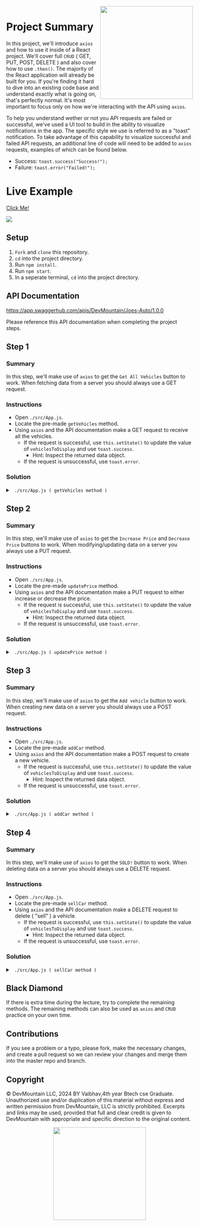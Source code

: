 <img src="https://s3.amazonaws.com/devmountain/readme-logo.png" width="250" align="right">

# Project Summary

In this project, we'll introduce `axios` and how to use it inside of a React project. We'll cover full `CRUD` ( GET, PUT, POST, DELETE ) and also cover how to use `.then()`. The majority of the React application will already be built for you. If you're finding it hard to dive into an existing code base and understand exactly what is going on, that's perfectly normal. It's most important to focus only on how we're interacting with the API using `axios`.

To help you understand wether or not you API requests are failed or successful, we've used a UI tool to build in the ability to visualize notifications in the app. The specific style we use is referred to as a "toast" notification. To take advantage of this capability to visualize successful and failed API requests, an additional line of code will need to be added to `axios` requests, examples of which can be found below.

* Success: `toast.success("Success!");`
* Failure: `toast.error("Failed!");`

# Live Example

<a href="https://devmountain.github.io/react-3-mini/">Click Me!</a>

<img src="https://github.com/DevMountain/react-3-mini/blob/solution/assets/1.png" />

## Setup

1.  `Fork` and `clone` this repository.
2.  `cd` into the project directory.
3.  Run `npm install`.
4.  Run `npm start`.
5.  In a seperate terminal, `cd` into the project directory.

## API Documentation

https://app.swaggerhub.com/apis/DevMountain/Joes-Auto/1.0.0

Please reference this API documentation when completing the project steps.

## Step 1

### Summary

In this step, we'll make use of `axios` to get the `Get All Vehicles` button to work. When fetching data from a server you should always use a GET request.

### Instructions

* Open `./src/App.js`.
* Locate the pre-made `getVehicles` method.
* Using `axios` and the API documentation make a GET request to receive all the vehicles.
  * If the request is successful, use `this.setState()` to update the value of `vehiclesToDisplay` and use `toast.success`.
    * Hint: Inspect the returned data object.
  * If the request is unsuccessful, use `toast.error`.

### Solution

<details>

<summary> <code> ./src/App.js ( getVehicles method ) </code> </summary>

```js
getVehicles() {
  axios.get('https://joes-autos.herokuapp.com/api/vehicles').then( results => {
    toast.success("Successfully got Vehicles.");
    this.setState({ 'vehiclesToDisplay': results.data });
  }).catch( () => toast.error("Failed at fetching Vehicles") );
}
```

</details>

## Step 2

### Summary

In this step, we'll make use of `axios` to get the `Increase Price` and `Decrease Price` buttons to work. When modifying/updating data on a server you always use a PUT request.

### Instructions

* Open `./src/App.js`.
* Locate the pre-made `updatePrice` method.
* Using `axios` and the API documentation make a PUT request to either increase or decrease the price.
  * If the request is successful, use `this.setState()` to update the value of `vehiclesToDisplay` and use `toast.success`.
    * Hint: Inspect the returned data object.
  * If the request is unsuccessful, use `toast.error`.

### Solution

<details>

<summary> <code> ./src/App.js ( updatePrice method ) </code> </summary>

```js
updatePrice( priceChange, id ) {
  axios.put(`https://joes-autos.herokuapp.com/api/vehicles/${ id }/${ priceChange }`).then( results => {
    toast.success("Successfully updated price.");
    this.setState({ 'vehiclesToDisplay': results.data.vehicles });
  }).catch( () => toast.error("Failed at updating price") );
}
```

</details>

## Step 3

### Summary

In this step, we'll make use of `axios` to get the `Add vehicle` button to work. When creating new data on a server you should always use a POST request.

### Instructions

* Open `./src/App.js`.
* Locate the pre-made `addCar` method.
* Using `axios` and the API documentation make a POST request to create a new vehicle.
  * If the request is successful, use `this.setState()` to update the value of `vehiclesToDisplay` and use `toast.success`.
    * Hint: Inspect the returned data object.
  * If the request is unsuccessful, use `toast.error`.

### Solution

<details>

<summary> <code> ./src/App.js ( addCar method ) </code> </summary>

```js
addCar() {
  let newCar = {
    make: this.make.value,
    model: this.model.value,
    color: this.color.value,
    year: this.year.value,
    price: this.price.value
  };

  axios.post('https://joes-autos.herokuapp.com/api/vehicles', newCar).then( results => {
    toast.success("Successfully added vehicle.");
    this.setState({ vehiclesToDisplay: results.data.vehicles });
  }).catch( () => toast.error('Failed at adding new vehicle.') );
}
```

</details>

## Step 4

### Summary

In this step, we'll make use of `axios` to get the `SOLD!` button to work. When deleting data on a server you should always use a DELETE request.

### Instructions

* Open `./src/App.js`.
* Locate the pre-made `sellCar` method.
* Using `axios` and the API documentation make a DELETE request to delete ( "sell" ) a vehicle.
  * If the request is successful, use `this.setState()` to update the value of `vehiclesToDisplay` and use `toast.success`.
    * Hint: Inspect the returned data object.
  * If the request is unsuccessful, use `toast.error`.

### Solution

<details>

<summary> <code> ./src/App.js ( sellCar method ) </code> </summary>

```js
sellCar( id ) {
  axios.delete(`https://joes-autos.herokuapp.com/api/vehicles/${ id }`).then( results => {
    toast.success("Successfully sold car.");
    this.setState({ 'vehiclesToDisplay': results.data.vehicles });
  }).catch( () => toast.error("Failed at selling car.") );
}
```

</details>

## Black Diamond

If there is extra time during the lecture, try to complete the remaining methods. The remaining methods can also be used as `axios` and `CRUD` practice on your own time.

## Contributions

If you see a problem or a typo, please fork, make the necessary changes, and create a pull request so we can review your changes and merge them into the master repo and branch.

## Copyright

© DevMountain LLC, 2024 BY Vaibhav,4th year Btech cse Graduate. Unauthorized use and/or duplication of this material without express and written permission from DevMountain, LLC is strictly prohibited. Excerpts and links may be used, provided that full and clear credit is given to DevMountain with appropriate and specific direction to the original content.

<p align="center">
<img src="https://s3.amazonaws.com/devmountain/readme-logo.png" width="250">
</p>

